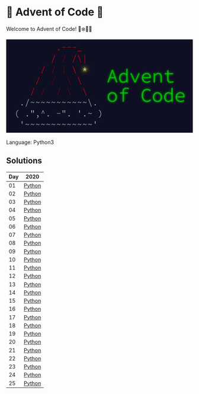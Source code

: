 # 🎅 Advent of Code 🎄

Welcome to Advent of Code! 🎅❄️🎁🎄

<img src="res/aoc.jpg"
     alt="Advent of Code" class="center">

Language: Python3

## Solutions

| Day | 2020                          |
| --- | ----------------------------- |
| 01  | [Python](2020/01/solution.py) |
| 02  | [Python](2020/02/solution.py) |
| 03  | [Python](2020/03/solution.py) |
| 04  | [Python](2020/04/solution.py) |
| 05  | [Python](2020/05/solution.py) |
| 06  | [Python](2020/06/solution.py) |
| 07  | [Python](2020/07/solution.py) |
| 08  | [Python](2020/08/solution.py) |
| 09  | [Python](2020/09/solution.py) |
| 10  | [Python](2020/10/solution.py) |
| 11  | [Python](2020/11/solution.py) |
| 12  | [Python](2020/12/solution.py) |
| 13  | [Python](2020/13/solution.py) |
| 14  | [Python](2020/14/solution.py) |
| 15  | [Python](2020/15/solution.py) |
| 16  | [Python](2020/16/solution.py) |
| 17  | [Python](2020/17/solution.py) |
| 18  | [Python](2020/18/solution.py) |
| 19  | [Python](2020/19/solution.py) |
| 20  | [Python](2020/20/solution.py) |
| 21  | [Python](2020/21/solution.py) |
| 22  | [Python](2020/22/solution.py) |
| 23  | [Python](2020/23/solution.py) |
| 24  | [Python](2020/24/solution.py) |
| 25  | [Python](2020/25/solution.py) |
